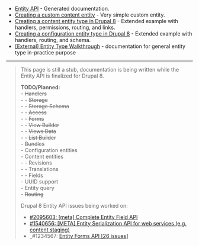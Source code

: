 * [Entity API](https://api.drupal.org/api/drupal/core%21lib%21Drupal%21Core%21Entity%21entity.api.php/group/entity%5Fapi/) \- Generated documentation.
* [Creating a custom content entity](https://www.drupal.org/docs/8/api/entity-api/create-a-custom-content-entity) \- Very simple custom entity.
* [Creating a content entity type in Drupal 8](https://www.drupal.org/node/2192175) \- Extended example with handlers, permissions, routing, and links.
* [Creating a configuration entity type in Drupal 8](https://www.drupal.org/node/1809494) \- Extended example with handlers, routing, and schema.
* [\[External\] Entity Type Walkthrough](http://drupal-entity-training.github.io/event/) \- documentation for general entity type in-practice purpose

---

> This page is still a stub, documentation is being written while the Entity API is finalized for Drupal 8.
> 
> **TODO/Planned:**  
> \- ~~Handlers~~  
> \- - ~~Storage~~  
> \- - ~~Storage Schema~~  
> \- - ~~Access~~  
> \- - ~~Forms~~  
> \- - ~~View Builder~~  
> \- - ~~Views Data~~  
> \- - ~~List Builder~~  
> \- ~~Bundles~~  
> \- Configuration entities  
> \- Content entities  
> \- - Revisions  
> \- - Translations  
> \- - Fields  
> \- UUID support  
> \- Entity query  
> \- ~~Routing~~
> 
> Drupal 8 Entity API issues being worked on:
> 
> * [#2095603: \[meta\] Complete Entity Field API](https://www.drupal.org/project/drupal/issues/2095603 "Status: Active")
> * [#1540656: \[META\] Entity Serialization API for web services (e.g. content staging)](https://www.drupal.org/project/drupal/issues/1540656 "Status: Closed (fixed)")
> * \_#1234567: [Entity Forms API \[26 issues\]](/project/issues/search/drupal?issue%5Ftags=Entity%20forms)
